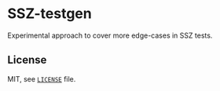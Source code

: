# SSZ-testgen

Experimental approach to cover more edge-cases in SSZ tests.

## License

MIT, see [`LICENSE`](./LICENSE) file.
